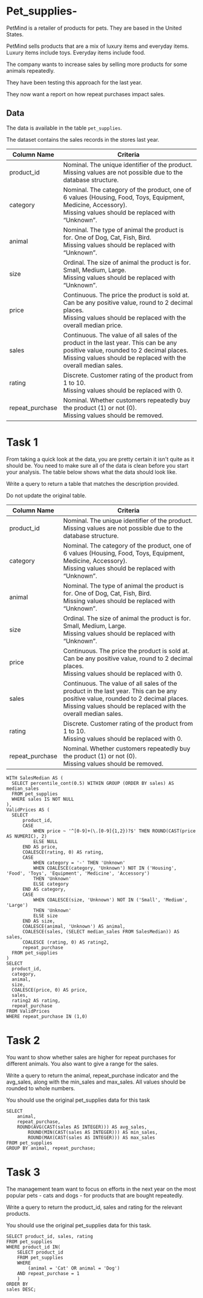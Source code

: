 # Pet_supplies-

PetMind is a retailer of products for pets. They are based in the United States.

PetMind sells products that are a mix of luxury items and everyday items. Luxury items include toys. Everyday items include food.

The company wants to increase sales by selling more products for some animals repeatedly. 

They have been testing this approach for the last year. 

They now want a report on how repeat purchases impact sales. 

## Data

The data is available in the table `pet_supplies`.

The dataset contains the sales records in the stores last year. 

| Column Name | Criteria                                                |
|-------------|---------------------------------------------------------|
|product_id | Nominal. The unique identifier of the product. </br>Missing values are not possible due to the database structure.|
| category | Nominal. The category of the product, one of 6 values (Housing, Food, Toys, Equipment, Medicine, Accessory). </br>Missing values should be replaced with “Unknown”. |
| animal | Nominal. The type of animal the product is for. One of Dog, Cat, Fish, Bird. </br>Missing values should be replaced with “Unknown”. |
| size | Ordinal. The size of animal the product is for. Small, Medium, Large. </br>Missing values should be replaced with “Unknown”.|
| price | Continuous. The price the product is sold at. Can be any positive value, round to 2 decimal places. </br>Missing values should be replaced with the overall median price. |
| sales | Continuous. The value of all sales of the product in the last year. This can be any positive value, rounded to 2 decimal places. </br>Missing values should be replaced with the overall median sales. |
| rating | Discrete. Customer rating of the product from 1 to 10. </br>Missing values should be replaced with 0. |
| repeat_purchase | Nominal. Whether customers repeatedly buy the product (1) or not (0). </br>Missing values should be removed. |


# Task 1

From taking a quick look at the data, you are pretty certain it isn't quite as it should be. You need to make sure all of the data is clean before you start your analysis. The table below shows what the data should look like. 

Write a query to return a table that matches the description provided.

Do not update the original table. 

| Column Name | Criteria                                                |
|-------------|---------------------------------------------------------|
|product_id | Nominal. The unique identifier of the product. </br>Missing values are not possible due to the database structure.|
| category | Nominal. The category of the product, one of 6 values (Housing, Food, Toys, Equipment, Medicine, Accessory). </br>Missing values should be replaced with “Unknown”. |
| animal | Nominal. The type of animal the product is for. One of Dog, Cat, Fish, Bird. </br>Missing values should be replaced with “Unknown”. |
| size | Ordinal. The size of animal the product is for. Small, Medium, Large. </br>Missing values should be replaced with “Unknown”.|
| price | Continuous. The price the product is sold at. Can be any positive value, round to 2 decimal places. </br>Missing values should be replaced with 0. |
| sales | Continuous. The value of all sales of the product in the last year. This can be any positive value, rounded to 2 decimal places. </br>Missing values should be replaced with the overall median sales. |
| rating | Discrete. Customer rating of the product from 1 to 10. </br>Missing values should be replaced with 0. |
| repeat_purchase | Nominal. Whether customers repeatedly buy the product (1) or not (0). </br>Missing values should be removed. |

    WITH SalesMedian AS (
      SELECT percentile_cont(0.5) WITHIN GROUP (ORDER BY sales) AS median_sales
      FROM pet_supplies
      WHERE sales IS NOT NULL
    ),
    ValidPrices AS (
      SELECT
          product_id,
          CASE
              WHEN price ~ '^[0-9]+(\.[0-9]{1,2})?$' THEN ROUND(CAST(price AS NUMERIC), 2)
              ELSE NULL
          END AS price,
          COALESCE(rating, 0) AS rating,
          CASE
              WHEN category = '-' THEN 'Unknown'
              WHEN COALESCE(category, 'Unknown') NOT IN ('Housing', 'Food', 'Toys', 'Equipment', 'Medicine', 'Accessory')
              THEN 'Unknown'
              ELSE category
          END AS category,
          CASE
              WHEN COALESCE(size, 'Unknown') NOT IN ('Small', 'Medium', 'Large')
              THEN 'Unknown'
              ELSE size
          END AS size,
          COALESCE(animal, 'Unknown') AS animal,
          COALESCE(sales, (SELECT median_sales FROM SalesMedian)) AS sales,
		  COALESCE (rating, 0) AS rating2,
		  repeat_purchase
      FROM pet_supplies
    )
    SELECT 
      product_id,
      category,
      animal,
      size,
      COALESCE(price, 0) AS price,
      sales,
	  rating2 AS rating,
	  repeat_purchase
    FROM ValidPrices
    WHERE repeat_purchase IN (1,0)

# Task 2
You want to show whether sales are higher for repeat purchases for different animals. You also want to give a range for the sales.

Write a query to return the animal, repeat_purchase indicator and the avg_sales, along with the min_sales and max_sales. All values should be rounded to whole numbers.

You should use the original pet_supplies data for this task

	SELECT 
		animal,
   	  	repeat_purchase,
   		ROUND(AVG(CAST(sales AS INTEGER))) AS avg_sales,
    		ROUND(MIN(CAST(sales AS INTEGER))) AS min_sales,
    		ROUND(MAX(CAST(sales AS INTEGER))) AS max_sales
	FROM pet_supplies
	GROUP BY animal, repeat_purchase;

# Task 3

The management team want to focus on efforts in the next year on the most popular pets - cats and dogs - for products that are bought repeatedly.

Write a query to return the product_id, sales and rating for the relevant products.

You should use the original pet_supplies data for this task.

	SELECT product_id, sales, rating
	FROM pet_supplies
	WHERE product_id IN(
		SELECT product_id
		FROM pet_supplies
		WHERE 
			(animal = 'Cat' OR animal = 'Dog')
		AND repeat_purchase = 1
		)
	ORDER BY
	sales DESC;

